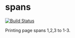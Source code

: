 # spans
[![Build Status](https://travis-ci.org/AaronRobson/spans.svg?branch=master)](https://travis-ci.org/AaronRobson/spans)

Printing page spans 1,2,3 to 1-3.
